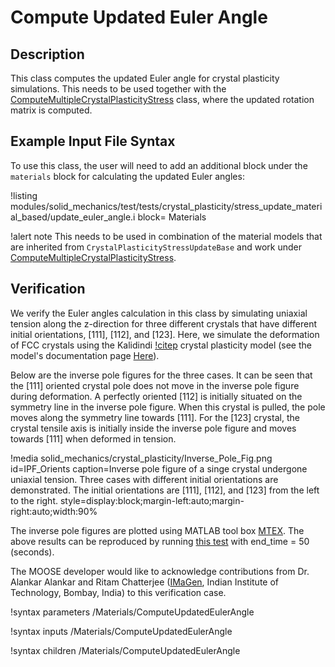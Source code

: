 # Compute Updated Euler Angle

## Description

This class computes the updated Euler angle for crystal plasticity simulations. This needs to be used together with the  [ComputeMultipleCrystalPlasticityStress](/ComputeMultipleCrystalPlasticityStress.md) class, where the updated rotation matrix is computed.

## Example Input File Syntax

To use this class, the user will need to add an additional block under the `materials` block for calculating the updated Euler angles:

!listing modules/solid_mechanics/test/tests/crystal_plasticity/stress_update_material_based/update_euler_angle.i block= Materials

!alert note
This needs to be used in combination of the material models that are inherited from `CrystalPlasticityStressUpdateBase` and work under [ComputeMultipleCrystalPlasticityStress](/ComputeMultipleCrystalPlasticityStress.md).

## Verification

We verify the Euler angles calculation in this class by simulating uniaxial tension along the z-direction for three different crystals that have different initial orientations, $[111]$, $[112]$, and $[123]$. Here, we simulate the deformation of FCC crystals using the Kalidindi [!citep](kalidindi1992) crystal plasticity model (see the model's documentation page [Here](/CrystalPlasticityKalidindiUpdate.md)).

Below are the inverse pole figures for the three cases. It can be seen that the $[111]$ oriented crystal pole does not move in the inverse pole figure during deformation.  A perfectly oriented $[112]$ is initially situated on the symmetry line in the inverse pole figure. When this crystal is pulled, the pole moves along the symmetry line towards $[111]$. For the $[123]$ crystal, the crystal tensile axis is initially inside the inverse pole figure and moves towards $[111]$ when deformed in tension.

!media solid_mechanics/crystal_plasticity/Inverse_Pole_Fig.png
    id=IPF_Orients
    caption=Inverse pole figure of a singe crystal undergone uniaxial tension. Three cases with different initial orientations are demonstrated. The initial orientations are $[111]$, $[112]$, and $[123]$ from the left to the right.
    style=display:block;margin-left:auto;margin-right:auto;width:90%

The inverse pole figures are plotted using MATLAB tool box [MTEX](https://github.com/mtex-toolbox/mtex). The above results can be reproduced  by running [this test](modules/solid_mechanics/test/tests/crystal_plasticity/stress_update_material_based/update_euler_angle.i) with end_time = 50 (seconds).

The MOOSE developer would like to acknowledge contributions from Dr. Alankar Alankar and Ritam Chatterjee ([IMaGen](https://www.me.iitb.ac.in/~alankar/), Indian Institute of Technology, Bombay, India) to this verification case.


!syntax parameters /Materials/ComputeUpdatedEulerAngle

!syntax inputs /Materials/ComputeUpdatedEulerAngle

!syntax children /Materials/ComputeUpdatedEulerAngle

